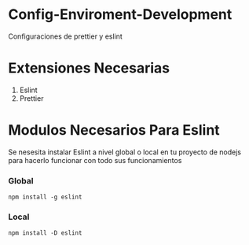 # Config-Enviroment-Development
Configuraciones de prettier y eslint

# Extensiones Necesarias

1. Eslint
1. Prettier

# Modulos Necesarios Para Eslint

Se nesesita instalar Eslint a nivel global o local en tu proyecto de nodejs para hacerlo funcionar con todo sus funcionamientos 

### Global
~~~
npm install -g eslint 
~~~

### Local
~~~
npm install -D eslint
~~~